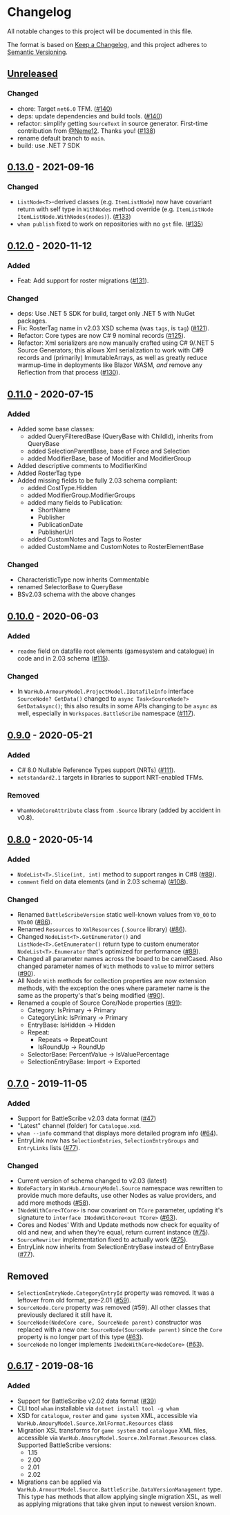 # Changelog

All notable changes to this project will be documented in this file.

The format is based on [Keep a Changelog](https://keepachangelog.com/en/1.0.0/),
and this project adheres to [Semantic Versioning](https://semver.org/spec/v2.0.0.html).

## [Unreleased]

### Changed

- chore: Target `net6.0` TFM. ([#140])
- deps: update dependencies and build tools. ([#140])
- refactor: simplify getting `SourceText` in source generator. First-time contribution from [@Neme12](https://github.com/Neme12). Thanks you! ([#138])
- rename default branch to `main`.
- build: use .NET 7 SDK

[#138]: https://github.com/WarHub/wham/pull/138
[#140]: https://github.com/WarHub/wham/pull/140

## [0.13.0] - 2021-09-16

### Changed

- `ListNode<T>`-derived classes (e.g. `ItemListNode`) now have covariant return with self type
  in `WithNodes` method override (e.g. `ItemListNode ItemListNode.WithNodes(nodes)`). ([#133])
- `wham publish` fixed to work on repositories with no `gst` file. ([#135])
  
[#133]: https://github.com/WarHub/wham/pull/133
[#135]: https://github.com/WarHub/wham/pull/135

## [0.12.0] - 2020-11-12

### Added

- Feat: Add support for roster migrations ([#131]).

### Changed

- deps: Use .NET 5 SDK for build, target only .NET 5 with NuGet packages.
- Fix: RosterTag name in v2.03 XSD schema (was `tags`, is `tag`) ([#121]).
- Refactor: Core types are now C# 9 nominal records ([#125]).
- Refactor: Xml serializers are now manually crafted using C# 9/.NET 5 Source Generators;
  this allows Xml serialization to work with C#9 records and (primarily) ImmutableArrays,
  as well as greatly reduce warmup-time in deployments like Blazor WASM, *and* remove
  any Reflection from that process ([#130]).

[#121]: https://github.com/WarHub/wham/pull/121
[#125]: https://github.com/WarHub/wham/pull/125
[#130]: https://github.com/WarHub/wham/pull/130
[#131]: https://github.com/WarHub/wham/pull/131

## [0.11.0] - 2020-07-15

### Added

- Added some base classes:
  - added QueryFilteredBase (QueryBase with ChildId), inherits from QueryBase
  - added SelectionParentBase, base of Force and Selection
  - added ModifierBase, base of Modifier and ModifierGroup
- Added descriptive comments to ModifierKind
- Added RosterTag type
- Added missing fields to be fully 2.03 schema compliant:
  - added CostType.Hidden
  - added ModifierGroup.ModifierGroups
  - added many fields to Publication:
    - ShortName
    - Publisher
    - PublicationDate
    - PublisherUrl
  - added CustomNotes and Tags to Roster
  - added CustomName and CustomNotes to RosterElementBase

### Changed

- CharacteristicType now inherits Commentable
- renamed SelectorBase to QueryBase
- BSv2.03 schema with the above changes

## [0.10.0] - 2020-06-03

### Added

- `readme` field on datafile root elements (gamesystem and catalogue) in code
  and in 2.03 schema ([#115]).

### Changed

- In `WarHub.ArmouryModel.ProjectModel.IDatafileInfo` interface
  `SourceNode? GetData()` changed to `async Task<SourceNode?> GetDataAsync()`;
  this also results in some APIs changing to be `async` as well, especially in
  `Workspaces.BattleScribe` namespace ([#117]).

[#115]: https://github.com/WarHub/wham/pull/115
[#117]: https://github.com/WarHub/wham/pull/117

## [0.9.0] - 2020-05-21

### Added

- C# 8.0 Nullable Reference Types support (NRTs) ([#111]).
- `netstandard2.1` targets in libraries to support NRT-enabled TFMs.

### Removed

- `WhamNodeCoreAttribute` class from `.Source` library (added by accident in v0.8).

[#111]: https://github.com/WarHub/wham/pull/111

## [0.8.0] - 2020-05-14

### Added

- `NodeList<T>.Slice(int, int)` method to support ranges in C#8 ([#89]).
- `comment` field on data elements (and in 2.03 schema) ([#108]).

### Changed

- Renamed `BattleScribeVersion` static well-known values from `V0_00` to `V0x00` ([#86]).
- Renamed `Resources` to `XmlResources` (`.Source` library) ([#86]).
- Changed `NodeList<T>.GetEnumerator()` and `ListNode<T>.GetEnumerator()`
  return type to custom enumerator `NodeList<T>.Enumerator` that's optimized
  for performance ([#89]).
- Changed all parameter names across the board to be camelCased. Also changed
  parameter names of `With` methods to `value` to mirror setters ([#90]).
- All Node `With` methods for collection properties are now extension methods,
  with the exception the ones where parameter name is the same as the property's
  that's being modified ([#90]).
- Renamed a couple of Source Core/Node properties ([#91]):
  - Category: IsPrimary -> Primary
  - CategoryLink: IsPrimary -> Primary
  - EntryBase: IsHidden -> Hidden
  - Repeat:
    - Repeats -> RepeatCount
    - IsRoundUp -> RoundUp
  - SelectorBase: PercentValue -> IsValuePercentage
  - SelectionEntryBase: Import -> Exported

[#86]: https://github.com/WarHub/wham/pull/86
[#89]: https://github.com/WarHub/wham/pull/89
[#90]: https://github.com/WarHub/wham/pull/90
[#91]: https://github.com/WarHub/wham/pull/91
[#108]: https://github.com/WarHub/wham/pull/108

## [0.7.0] - 2019-11-05

### Added

- Support for BattleScribe v2.03 data format ([#47])
- "Latest" channel (folder) for `Catalogue.xsd`.
- `wham --info` command that displays more detailed program info ([#64]).
- EntryLink now has `SelectionEntries`, `SelectionEntryGroups` and `EntryLinks` lists ([#77]).

### Changed

- Current version of schema changed to v2.03 (latest)
- `NodeFactory` in `WarHub.ArmouryModel.Source` namespace was rewritten to provide
  much more defaults, use other Nodes as value providers, and add more methods ([#58]).
- `INodeWithCore<TCore>` is now covariant on `TCore` parameter, updating it's
  signature to `interface INodeWithCore<out TCore>` ([#63]).
- Cores and Nodes' With and Update methods now check for equality of old and new,
  and when they're equal, return current instance ([#75]).
- `SourceRewriter` implementation fixed to actually work ([#75]).
- EntryLink now inherits from SelectionEntryBase instead of EntryBase ([#77]).

## Removed

- `SelectionEntryNode.CategoryEntryId` property was removed. It was a leftover from old format, pre-2.01 ([#59]).
- `SourceNode.Core` property was removed (#59). All other classes that
  previously declared it still have it.
- `SourceNode(NodeCore core, SourceNode parent)` constructor was replaced with
  a new one: `SourceNode(SourceNode parent)` since the `Core` property is no
  longer part of this type  ([#63]).
- `SourceNode` no longer implements `INodeWithCore<NodeCore>`  ([#63]).

[#47]: https://github.com/WarHub/wham/pull/47
[#58]: https://github.com/WarHub/wham/pull/58
[#59]: https://github.com/WarHub/wham/pull/59
[#63]: https://github.com/WarHub/wham/pull/63
[#64]: https://github.com/WarHub/wham/pull/64
[#75]: https://github.com/WarHub/wham/pull/75
[#77]: https://github.com/WarHub/wham/pull/77

## [0.6.17] - 2019-08-16

### Added

- Support for BattleScribe v2.02 data format ([#39])
- CLI tool `wham` installable via `dotnet install tool -g wham`
- XSD for `catalogue`, `roster` and `game system` XML, accessible via
  `WarHub.AmouryModel.Source.XmlFormat.Resources` class
- Migration XSL transforms for `game system` and `catalogue` XML files,
  accessible via `WarHub.AmouryModel.Source.XmlFormat.Resources` class. Supported
  BattleScribe versions:
  - 1.15
  - 2.00
  - 2.01
  - 2.02
- Migrations can be applied via `WarHub.ArmourtModel.Source.BattleScribe.DataVersionManagement`
  type. This type has methods that allow applying single migration XSL, as well as applying
  migrations that take given input to newest version known.

[#39]: https://github.com/WarHub/wham/pull/39

[Unreleased]: https://github.com/WarHub/wham/compare/v0.13.0...HEAD
[0.13.0]: https://github.com/WarHub/wham/compare/v0.12.0...v0.13.0
[0.12.0]: https://github.com/WarHub/wham/compare/v0.11.0...v0.12.0
[0.11.0]: https://github.com/WarHub/wham/compare/v0.10.0...v0.11.0
[0.10.0]: https://github.com/WarHub/wham/compare/v0.9.0...v0.10.0
[0.9.0]: https://github.com/WarHub/wham/compare/v0.8.0...v0.9.0
[0.8.0]: https://github.com/WarHub/wham/compare/v0.7.0...v0.8.0
[0.7.0]: https://github.com/WarHub/wham/compare/v0.6.17...v0.7.0
[0.6.17]: https://github.com/WarHub/wham/compare/v0.3.0...v0.6.17
